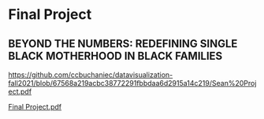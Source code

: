 # Final Project 
## BEYOND THE NUMBERS: REDEFINING SINGLE BLACK MOTHERHOOD IN BLACK FAMILIES  

https://github.com/ccbuchaniec/datavisualization-fall2021/blob/67568a219acbc38772291fbbdaa6d2915a14c219/Sean%20Project.pdf 

[Final Project.pdf](https://github.com/iamjayshakur/datavisualization-fall2021/files/7588440/Final.Project.pdf)
